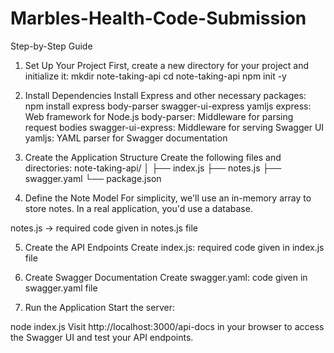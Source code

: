 # Marbles-Health-Code-Submission

Step-by-Step Guide
1. Set Up Your Project
First, create a new directory for your project and initialize it:
mkdir note-taking-api
cd note-taking-api
npm init -y

2. Install Dependencies
Install Express and other necessary packages:
npm install express body-parser swagger-ui-express yamljs
express: Web framework for Node.js
body-parser: Middleware for parsing request bodies
swagger-ui-express: Middleware for serving Swagger UI
yamljs: YAML parser for Swagger documentation

3. Create the Application Structure
Create the following files and directories:
note-taking-api/
│
├── index.js
├── notes.js
├── swagger.yaml
└── package.json

4. Define the Note Model
For simplicity, we'll use an in-memory array to store notes. In a real application, you'd use a database.

notes.js -> required code given in notes.js file  


5. Create the API Endpoints
Create index.js: required code given in index.js file

6. Create Swagger Documentation
Create swagger.yaml: code given in swagger.yaml file

7. Run the Application
Start the server:

node index.js
Visit http://localhost:3000/api-docs in your browser to access the Swagger UI and test your API endpoints.
